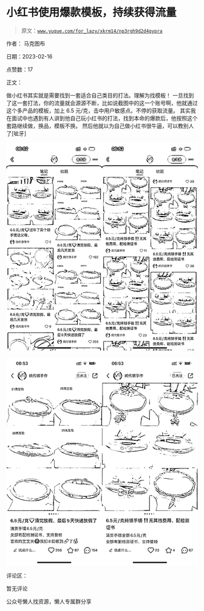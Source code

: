 # 小红书使用爆款模板，持续获得流量

> 原文：[`www.yuque.com/for_lazy/xkrm14/np3rgh9d2d4qypra`](https://www.yuque.com/for_lazy/xkrm14/np3rgh9d2d4qypra)



作者： 马克图布



日期：2023-02-16



点赞数：17



正文：



做小红书其实就是需要找到一套适合自己类目的打法。理解为找模板！ 一旦找到了这一套打法，你的流量就会源源不断，比如说截图中的这一个账号啊，他就通过这个多产品的模板，加上 6.5 元/克，击中用户敏感点。不停的获取流量。 其实我在面试中也遇到有人讲到他自己玩小红书的打法，找到本命的爆款后，他按照这个套路继续做，换品，模板不换。 然后他就以为自己做小红书很牛逼，可以教别人了[呲牙]



![](img/d053715da33ccae5d15f0a375f42bf45.png)  

![](img/27cbe48b27e38fcd0faa7a85015df9a9.png)  

评论区：



暂无评论



公众号懒人找资源，懒人专属群分享

</ne-p></ne-p>